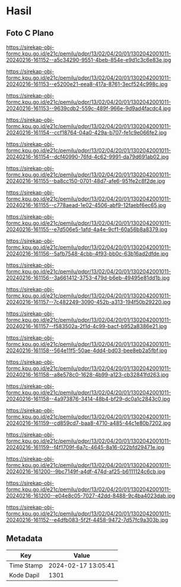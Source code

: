 # Hasil

## Foto C Plano

https://sirekap-obj-formc.kpu.go.id/e21c/pemilu/pdpr/13/02/04/20/01/1302042001011-20240216-161152--a5c34290-9551-4beb-854e-e9d1c3c6e83e.jpg

https://sirekap-obj-formc.kpu.go.id/e21c/pemilu/pdpr/13/02/04/20/01/1302042001011-20240216-161153--e5200e21-eea8-417a-8761-3ecf524c998c.jpg

https://sirekap-obj-formc.kpu.go.id/e21c/pemilu/pdpr/13/02/04/20/01/1302042001011-20240216-161153--9639cdb2-559c-489f-966e-9d9ad4facdc4.jpg

https://sirekap-obj-formc.kpu.go.id/e21c/pemilu/pdpr/13/02/04/20/01/1302042001011-20240216-161154--ccf18764-04a0-429a-b707-fe1c9e066fe2.jpg

https://sirekap-obj-formc.kpu.go.id/e21c/pemilu/pdpr/13/02/04/20/01/1302042001011-20240216-161154--dcf40990-76fd-4c62-9991-da79d691ab02.jpg

https://sirekap-obj-formc.kpu.go.id/e21c/pemilu/pdpr/13/02/04/20/01/1302042001011-20240216-161155--ba8cc150-0701-48d7-afe6-951fe2c8f2de.jpg

https://sirekap-obj-formc.kpu.go.id/e21c/pemilu/pdpr/13/02/04/20/01/1302042001011-20240216-161155--c778aead-1e02-4506-abf9-12faebf6ec65.jpg

https://sirekap-obj-formc.kpu.go.id/e21c/pemilu/pdpr/13/02/04/20/01/1302042001011-20240216-161155--e7d506e5-1afd-4a4e-9cf1-60a56b8a8379.jpg

https://sirekap-obj-formc.kpu.go.id/e21c/pemilu/pdpr/13/02/04/20/01/1302042001011-20240216-161156--5afb7548-4cbb-4f93-bb0c-63b16ad2dfde.jpg

https://sirekap-obj-formc.kpu.go.id/e21c/pemilu/pdpr/13/02/04/20/01/1302042001011-20240216-161156--3a661412-3753-479d-b6eb-49495e81dd1b.jpg

https://sirekap-obj-formc.kpu.go.id/e21c/pemilu/pdpr/13/02/04/20/01/1302042001011-20240216-161157--7c482249-3090-452b-a313-194f50b29220.jpg

https://sirekap-obj-formc.kpu.go.id/e21c/pemilu/pdpr/13/02/04/20/01/1302042001011-20240216-161157--f583502a-2f1d-4c99-bacf-b952a8386e21.jpg

https://sirekap-obj-formc.kpu.go.id/e21c/pemilu/pdpr/13/02/04/20/01/1302042001011-20240216-161158--564e11f5-50ae-4dd4-bd03-bee8eb2a5fbf.jpg

https://sirekap-obj-formc.kpu.go.id/e21c/pemilu/pdpr/13/02/04/20/01/1302042001011-20240216-161158--a8e578c0-1628-4b99-a123-cb32841fd263.jpg

https://sirekap-obj-formc.kpu.go.id/e21c/pemilu/pdpr/13/02/04/20/01/1302042001011-20240216-161158--4a973876-3414-48b4-bf29-dc0a1c2843c0.jpg

https://sirekap-obj-formc.kpu.go.id/e21c/pemilu/pdpr/13/02/04/20/01/1302042001011-20240216-161159--cd859cd7-baa8-4710-a485-44c1e80b7202.jpg

https://sirekap-obj-formc.kpu.go.id/e21c/pemilu/pdpr/13/02/04/20/01/1302042001011-20240216-161159--f4f1709f-6a7c-4645-8a16-022bfd29471e.jpg

https://sirekap-obj-formc.kpu.go.id/e21c/pemilu/pdpr/13/02/04/20/01/1302042001011-20240216-161200--9bc7149f-a4df-474d-af25-b6111124c6cb.jpg

https://sirekap-obj-formc.kpu.go.id/e21c/pemilu/pdpr/13/02/04/20/01/1302042001011-20240216-161200--e04e8c05-7027-42dd-8488-9c4ba4023dab.jpg

https://sirekap-obj-formc.kpu.go.id/e21c/pemilu/pdpr/13/02/04/20/01/1302042001011-20240216-161152--e4dfb083-5f2f-4458-9472-7d57fc9a303b.jpg


## Metadata

| Key        | Value               |
| ---------- | ------------------- |
| Time Stamp | 2024-02-17 13:05:41 |
| Kode Dapil | 1301                |



